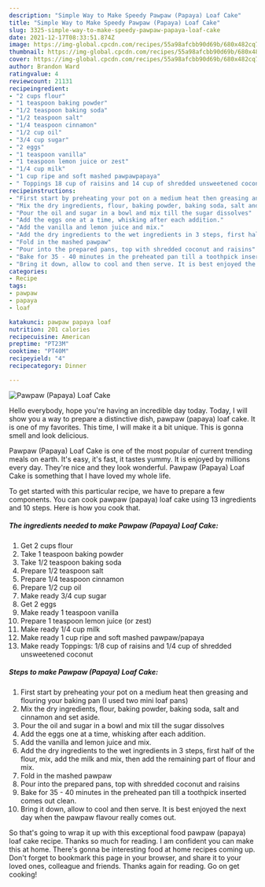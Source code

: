 ```yaml
---
description: "Simple Way to Make Speedy Pawpaw (Papaya) Loaf Cake"
title: "Simple Way to Make Speedy Pawpaw (Papaya) Loaf Cake"
slug: 3325-simple-way-to-make-speedy-pawpaw-papaya-loaf-cake
date: 2021-12-17T08:33:51.874Z
image: https://img-global.cpcdn.com/recipes/55a98afcbb90d69b/680x482cq70/pawpaw-papaya-loaf-cake-recipe-main-photo.jpg
thumbnail: https://img-global.cpcdn.com/recipes/55a98afcbb90d69b/680x482cq70/pawpaw-papaya-loaf-cake-recipe-main-photo.jpg
cover: https://img-global.cpcdn.com/recipes/55a98afcbb90d69b/680x482cq70/pawpaw-papaya-loaf-cake-recipe-main-photo.jpg
author: Brandon Ward
ratingvalue: 4
reviewcount: 21131
recipeingredient:
- "2 cups flour"
- "1 teaspoon baking powder"
- "1/2 teaspoon baking soda"
- "1/2 teaspoon salt"
- "1/4 teaspoon cinnamon"
- "1/2 cup oil"
- "3/4 cup sugar"
- "2 eggs"
- "1 teaspoon vanilla"
- "1 teaspoon lemon juice or zest"
- "1/4 cup milk"
- "1 cup ripe and soft mashed pawpawpapaya"
- " Toppings 18 cup of raisins and 14 cup of shredded unsweetened coconut"
recipeinstructions:
- "First start by preheating your pot on a medium heat then greasing and flouring your baking pan (I used two mini loaf pans)"
- "Mix the dry ingredients, flour, baking powder, baking soda, salt and cinnamon and set aside."
- "Pour the oil and sugar in a bowl and mix till the sugar dissolves"
- "Add the eggs one at a time, whisking after each addition."
- "Add the vanilla and lemon juice and mix."
- "Add the dry ingredients to the wet ingredients in 3 steps, first half of the flour, mix, add the milk and mix, then add the remaining part of flour and mix."
- "Fold in the mashed pawpaw"
- "Pour into the prepared pans, top with shredded coconut and raisins"
- "Bake for 35 - 40 minutes in the preheated pan till a toothpick inserted comes out clean."
- "Bring it down, allow to cool and then serve. It is best enjoyed the next day when the pawpaw flavour really comes out."
categories:
- Recipe
tags:
- pawpaw
- papaya
- loaf

katakunci: pawpaw papaya loaf 
nutrition: 201 calories
recipecuisine: American
preptime: "PT23M"
cooktime: "PT40M"
recipeyield: "4"
recipecategory: Dinner

---
```



![Pawpaw (Papaya) Loaf Cake](https://img-global.cpcdn.com/recipes/55a98afcbb90d69b/680x482cq70/pawpaw-papaya-loaf-cake-recipe-main-photo.jpg)

Hello everybody, hope you're having an incredible day today. Today, I will show you a way to prepare a distinctive dish, pawpaw (papaya) loaf cake. It is one of my favorites. This time, I will make it a bit unique. This is gonna smell and look delicious.



Pawpaw (Papaya) Loaf Cake is one of the most popular of current trending meals on earth. It's easy, it's fast, it tastes yummy. It is enjoyed by millions every day. They're nice and they look wonderful. Pawpaw (Papaya) Loaf Cake is something that I have loved my whole life.


To get started with this particular recipe, we have to prepare a few components. You can cook pawpaw (papaya) loaf cake using 13 ingredients and 10 steps. Here is how you cook that.

<!--inarticleads1-->

##### The ingredients needed to make Pawpaw (Papaya) Loaf Cake:

1. Get 2 cups flour
1. Take 1 teaspoon baking powder
1. Take 1/2 teaspoon baking soda
1. Prepare 1/2 teaspoon salt
1. Prepare 1/4 teaspoon cinnamon
1. Prepare 1/2 cup oil
1. Make ready 3/4 cup sugar
1. Get 2 eggs
1. Make ready 1 teaspoon vanilla
1. Prepare 1 teaspoon lemon juice (or zest)
1. Make ready 1/4 cup milk
1. Make ready 1 cup ripe and soft mashed pawpaw/papaya
1. Make ready  Toppings: 1/8 cup of raisins and 1/4 cup of shredded unsweetened coconut




<!--inarticleads2-->

##### Steps to make Pawpaw (Papaya) Loaf Cake:

1. First start by preheating your pot on a medium heat then greasing and flouring your baking pan (I used two mini loaf pans)
1. Mix the dry ingredients, flour, baking powder, baking soda, salt and cinnamon and set aside.
1. Pour the oil and sugar in a bowl and mix till the sugar dissolves
1. Add the eggs one at a time, whisking after each addition.
1. Add the vanilla and lemon juice and mix.
1. Add the dry ingredients to the wet ingredients in 3 steps, first half of the flour, mix, add the milk and mix, then add the remaining part of flour and mix.
1. Fold in the mashed pawpaw
1. Pour into the prepared pans, top with shredded coconut and raisins
1. Bake for 35 - 40 minutes in the preheated pan till a toothpick inserted comes out clean.
1. Bring it down, allow to cool and then serve. It is best enjoyed the next day when the pawpaw flavour really comes out.




So that's going to wrap it up with this exceptional food pawpaw (papaya) loaf cake recipe. Thanks so much for reading. I am confident you can make this at home. There's gonna be interesting food at home recipes coming up. Don't forget to bookmark this page in your browser, and share it to your loved ones, colleague and friends. Thanks again for reading. Go on get cooking!

